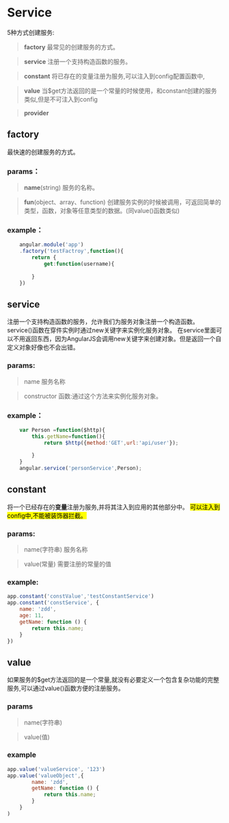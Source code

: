 # Service
5种方式创建服务:

> **factory**  最常见的创建服务的方式。

> **service**  注册一个支持构造函数的服务。

> **constant** 将已存在的变量注册为服务,可以注入到config配置函数中, 

> **value**    当$get方法返回的是一个常量的时候使用，和constant创建的服务类似,但是不可注入到config

> **provider**


## factory
最快速的创建服务的方式。
### params：
> **name**(string)
服务的名称。

> **fun**(object、array、function)
创建服务实例的时候被调用，可返回简单的类型，函数，对象等任意类型的数据。(同value()函数类似)

### example：
```javascript
	angular.module('app')
	.factory('testFactroy',function(){
		return {
			get:function(username){
						
		}
	})
```
	
## service
注册一个支持构造函数的服务，允许我们为服务对象注册一个构造函数。service()函数在穿件实例时通过new关键字来实例化服务对象。
在service里面可以不用返回东西，因为AngularJS会调用new关键字来创建对象。但是返回一个自定义对象好像也不会出错。
### params:
	
>name
服务名称

>constructor
函数:通过这个方法来实例化服务对象。

### example：

```javascript
	var Person =function($http){
		this.getName=function(){
			return $http({method:'GET',url:'api/user'});
					
		}
	}
	angular.service('personService',Person);
```
## constant
将一个已经存在的**变量**注册为服务,并将其注入到应用的其他部分中。
<mark>可以注入到config中,不能被装饰器拦截。</mark>
### params:
>name(字符串) 服务名称

>value(常量)
需要注册的常量的值

### example:
```javascript
app.constant('constValue','testConstantService')
app.constant('constService', {
    name: 'zdd',
    age: 11,
    getName: function () {
        return this.name;
    }
})
```

## value

如果服务的$get方法返回的是一个常量,就没有必要定义一个包含复杂功能的完整服务,可以通过value()函数方便的注册服务。

### params
> name(字符串)

> value(值)

### example
```javascript
app.value('valueService', '123')
app.value('valueObject',{
        name: 'zdd',
        getName: function () {
            return this.name;
        }
    }
)
```
